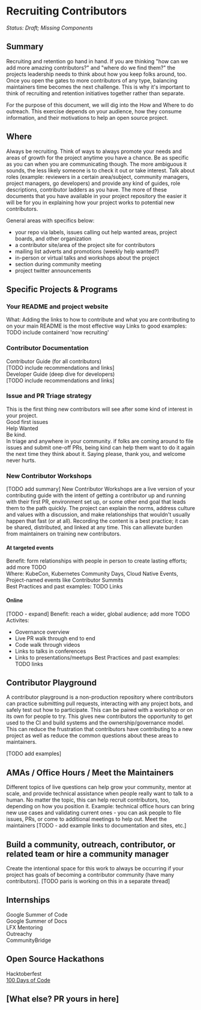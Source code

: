 # Recruiting Contributors
*Status: Draft; Missing Components*

## Summary 

Recruiting and retention go hand in hand. If you are thinking "how can we add 
more amazing contributors?" and "where do we find them?" the projects leadership
 needs to think about how you keep folks around, too. Once you open the gates to more contributors of any type, balancing maintainers time becomes the next challenge. This is why it's important to think of recruiting and retention initiatives together rather than separate. 

For the purpose of this document, we will dig into the How and Where to do 
outreach. This exercise depends on your audience, how they consume information, and their motivations to help an open source project.  

## Where
Always be recruiting. Think of ways to always promote your needs and areas of 
growth for the project anytime you have a chance. Be as specific as you can when
 you are communicating though. The more ambiguous it sounds, the less likely 
 someone is to check it out or take interest. Talk about roles (example: 
 reviewers in a certain area/subject, community managers, project managers, go 
 developers) and provide any kind of guides, role descriptions, contributor 
 ladders as you have. The more of these documents that you have available in 
 your project repository the easier it will be for you in explaining how your 
 project works to potential new contributors. 

General areas with specifics below:
- your repo via labels, issues calling out help wanted areas, project boards, 
and other organization
- a contributor site/area of the project site for contributors
- mailing list adverts and promotions (weekly help wanted?)
- in-person or virtual talks and workshops about the project
- section during community meeting 
- project twitter announcements 

## Specific Projects & Programs 

### Your README and project website  
What: Adding the links to how to contribute and what you are contributing to on 
your main README is the most effective way 
Links to good examples: TODO include containerd 'now recruiting'

### Contributor Documentation
Contributor Guide (for all contributors)  
[TODO include recommendations and links]  
Developer Guide (deep dive for developers)  
[TODO include recommendations and links]  


### Issue and PR Triage strategy 
This is the first thing new contributors will see after some kind of interest in
 your project.  
Good first issues  
Help Wanted  
Be kind.  
In triage and anywhere in your community. if folks are coming around to file   
issues and submit one-off PRs, being kind can help them want to do it again the 
next time they think about it. Saying please, thank you, and welcome never 
hurts. 

### New Contributor Workshops
[TODO add summary]
New Contributor Workshops are a live version of your contributing guide with the
intent of getting a contributor up and running with their first PR, environment
set up, or some other end goal that leads them to the path quickly. The project
can explain the norms, address culture and values with a discussion, and make 
relationships that wouldn't usually happen that fast (or at all). Recording
the content is a best practice; it can be shared, distributed, and linked at
any time. This can allievate burden from maintainers on training new 
contributors. 

#### At targeted events 
Benefit: form relationships with people in person to create lasting efforts; add
more TODO   
Where: KubeCon, Kubernetes Community Days, Cloud Native Events, Project-named 
events like Contributor Summits  
Best Practices and past examples: TODO Links

#### Online 
[TODO - expand]
Benefit: reach a wider, global audience; add more TODO
Activites:
* Governance overview
* Live PR walk through end to end
* Code walk through videos
* Links to talks in conferences
* Links to presentations/meetups
Best Practices and past examples: TODO links

## Contributor Playground
A contributor playground is a non-production repository where contributors can practice submitting pull requests, interacting with any project bots, and safely test out how to participate. This can be paired with a workshop or on its own for people to try. This gives new contributors the opportunity to get used to the CI
 and build systems and the ownership/governance model. This can reduce the frustration that contributors have contributing to a new project as well as 
 reduce the common questions about these areas to maintainers. 

[TODO add examples]

## AMAs / Office Hours / Meet the Maintainers
Different topics of live questions can help grow your community, mentor at 
scale, and provide technical assistance when people really want to talk to a 
human. No matter the topic, this can help recruit contributors, too, depending 
on how you position it. 
Example: technical office hours can bring new use cases and validating current 
ones - you can ask people to file issues, PRs, or come to additional meetings to
help out. 
Meet the maintainers
[TODO - add example links to documentation and sites, etc.]

## Build a community, outreach, contributor, or related team or hire a community manager
Create the intentional space for this work to always be occurring if your 
project has goals of becoming a contributor community (have many contributors). 
[TODO paris is working on this in a separate thread]

## Internships

Google Summer of Code  
Google Summer of Docs  
LFX Mentoring  
Outreachy  
CommunityBridge  


## Open Source Hackathons

Hacktoberfest  
[100 Days of Code](https://www.100daysofcode.com)


## [What else? PR yours in here]

